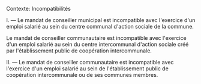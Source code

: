 Contexte: Incompatibilités

I. — Le mandat de conseiller municipal est incompatible avec l'exercice d'un emploi salarié au sein du centre communal d'action sociale de la commune.

Le mandat de conseiller communautaire est incompatible avec l'exercice d'un emploi salarié au sein du centre intercommunal d'action sociale créé par l'établissement public de coopération intercommunale.

II. — Le mandat de conseiller communautaire est incompatible avec l'exercice d'un emploi salarié au sein de l'établissement public de coopération intercommunale ou de ses communes membres.